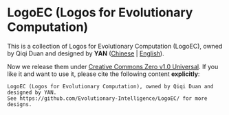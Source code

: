 # LogoEC (Logos for Evolutionary Computation)

This is a collection of Logos for Evolutionary Computation (LogoEC), owned by Qiqi Duan and designed by **YAN** ([Chinese](https://yanayan.zcool.com.cn/) | [English](https://www.behance.net/sayoungha)).

Now we release them under [Creative Commons Zero v1.0 Universal](https://github.com/Evolutionary-Intelligence/LogoEC/blob/main/LICENSE). If you like it and want to use it, please cite the following content **explicitly**:

```
LogoEC (Logos for Evolutionary Computation), owned by Qiqi Duan and designed by YAN.
See https://github.com/Evolutionary-Intelligence/LogoEC/ for more designs.
```
